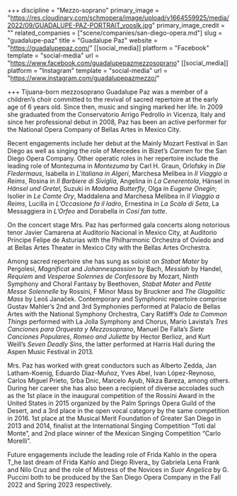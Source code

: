 +++
discipline = "Mezzo-soprano"
primary_image = "https://res.cloudinary.com/schmopera/image/upload/v1664559925/media/2022/09/GUADALUPE-PAZ-PORTRAIT_vooslk.jpg"
primary_image_credit = ""
related_companies = ["scene/companies/san-diego-opera.md"]
slug = "guadalupe-paz"
title = "Guadalupe Paz"
website = "https://guadalupepaz.com/"
[[social_media]]
platform = "Facebook"
template = "social-media"
url = "https://www.facebook.com/guadalupepazmezzosoprano"
[[social_media]]
platform = "Instagram"
template = "social-media"
url = "https://www.instagram.com/guadalupepazmezzo/"

+++
Tijuana-born mezzosoprano Guadalupe Paz was a member of a children’s choir committed to the revival of sacred repertoire at the early age of 6 years old. Since then, music and singing marked her life. In 2009 she graduated from the Conservatorio Arrigo Pedrollo in Vicenza, Italy and since her professional debut in 2008, Paz has been an active performer for the National Opera Company of Bellas Artes in Mexico City.

Recent engagements include her debut at the Mainly Mozart Festival in San Diego as well as singing the role of Mercedes in Bizet’s _Carmen_ for the San Diego Opera Company. Other operatic roles in her repertoire include the leading role of Montezuma in _Montezuma_ by Carl H. Graun, Orlofsky in _Die Fledermaus_, Isabella in _L'italiana in Algeri_, Marchesa Melibea in _Il Viaggio a Reims_, Rosina in _Il Barbiere di Siviglia_, Angelina in _La Cenerentola_, Hänsel in _Hänsel und Gretel_, Suzuki in _Madama Butterfly_, Olga in _Eugene Onegin_; Isolier in _Le Comte Ory_, Maddalena and Marchesa Melibea in _Il Viaggio a Reims_, Lucilla in _L’Occasione fa il ladro_, Ernestina in _La Scala di Seta_, La Messaggiera in _L’Orfeo_ and Dorabella in _Cosí fan tutte_.

On the concert stage Mrs. Paz has performed gala concerts along notorious tenor Javier Camarena at Auditorio Nacional in Mexico City, at Auditorio Príncipe Felipe de Asturias with the Philharmonic Orchestra of Oviedo and at Bellas Artes Theater in Mexico City with the Bellas Artes Orchestra.

Among sacred repertoire she has sung as soloist on _Stabat Mater_ by Pergolesi, _Magnificat_ and _Johannespassion_ by Bach, _Messiah_ by Handel, _Requiem_ and _Vesperae Solennes de Confessore_ by Mozart, Ninth Symphony and Choral Fantasy by Beethoven, _Stabat Mater_ and _Petite Messe Solennelle_ by Rossini, F Minor Mass by Bruckner and _The Glagolitic Mass_ by Leoš Janaček. Contemporary and Symphonic repertoire comprise Gustav Mahler’s 2nd and 3rd Symphonies performed at Palacio de Bellas Artes with the National Symphony Orchestra, Cary Ratliff’s _Ode to Common Things_ performed with La Jolla Symphony and Chorus, Mario Lavista’s _Tres Canciones para Orquesta y Mezzosoprano_, Manuel De Falla’s _Siete Canciones Populares_, _Romeo and Juliette_ by Hector Berlioz, and Kurt Weill’s _Seven Deadly Sins_, the latter performed at Harris Hall during the Aspen Music Festival in 2013.

Mrs. Paz has worked with great conductors such as Alberto Zedda, Jan Latham-Koenig, Eduardo Diaz-Muñoz, Yves Abel, Ivan López-Reynoso, Carlos Miguel Prieto, Srba Dnic, Marcelo Ayub, Nikza Bareza, among others. During her career she has also been a recipient of diverse accolades such as the 1st place in the inaugural competition of the Rossini Award in the United States in 2015 organized by the Palm Springs Opera Guild of the Desert, and a 3rd place in the open vocal category by the same competition in 2016. 1st place at the Musical Merit Foundation of Greater San Diego in 2013 and 2014, finalist at the International Singing Competition “Toti dal Monte”, and 2nd place winner of the Mexican Singing Competition “Carlo Morelli”.

Future engagements include the leading role of Frida Kahlo in the opera T_he last dream of Frida Kahlo and Diego Rivera_ by Gabriela Lena Frank and Nilo Cruz and the role of Mistress of the Novices in _Suor Angelica_ by G. Puccini both to be produced by the San Diego Opera Company in the Fall 2022 and Spring 2023 respectively.